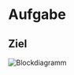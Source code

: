 <!-- # LMUX
hier steht jetzt alles wichtige  -->

# Aufgabe
## Ziel
![Blockdiagramm]([https://cdn.shopify.com/s/files/1/0729/7433/6335/products/IMG_20230418_120554-01.jpg?width=416](https://github.com/mxmln1010/LMUX/blob/main/Bilder/Blockdiagramm.jpg))
